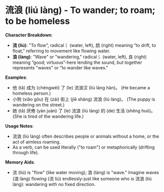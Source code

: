 # **流浪 (liú làng) - To wander; to roam; to be homeless**

**Character Breakdown**:  
- **流 (liú)**: "To flow", radical 氵(water, left), 旈 (right) meaning “to drift, to float,” referring to movement like flowing water.  
- **浪 (làng)**: "Wave" or "wandering," radical 氵(water, left), 良 (right) meaning “good; virtuous”-here lending the sound, but together represents "waves" or "to wander like waves."

**Examples**:  
- 他 (tā) 成为 (chéngwéi) 了 (le) 流浪汉 (liú làng hàn)。 (He became a homeless person.)  
- 小狗 (xiǎo gǒu) 在 (zài) 街上 (jiē shàng) 流浪 (liú làng)。 (The puppy is wandering on the street.)  
- 她 (tā) 厌倦 (yàn juàn) 了 (le) 流浪 (liú làng) 的 (de) 生活 (shēng huó)。 (She is tired of the wandering life.)

**Usage Notes**:  
- 流浪 (liú làng) often describes people or animals without a home, or the act of aimless roaming.  
- As a verb, can be used literally ("to roam") or metaphorically (drifting through life).

**Memory Aids**:  
- 流 (liú) is "flow" (like water moving); 浪 (làng) is "wave." Imagine waves (浪 làng) flowing (流 liú) endlessly-just like someone who is 流浪 (liú làng): wandering with no fixed direction.